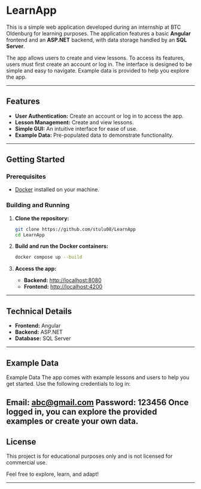 # LearnApp  

This is a simple web application developed during an internship at BTC Oldenburg for learning purposes. The application features a basic **Angular** frontend and an **ASP.NET** backend, with data storage handled by an **SQL Server**.  

The app allows users to create and view lessons. To access its features, users must first create an account or log in. The interface is designed to be simple and easy to navigate. Example data is provided to help you explore the app.  

---

## Features  
- **User Authentication:** Create an account or log in to access the app.  
- **Lesson Management:** Create and view lessons.  
- **Simple GUI:** An intuitive interface for ease of use.  
- **Example Data:** Pre-populated data to demonstrate functionality.  

---

## Getting Started  

### Prerequisites  
- [Docker](https://www.docker.com/) installed on your machine.  

### Building and Running  

1. **Clone the repository:**  
   ```bash  
   git clone https://github.com/stulu08/LearnApp  
   cd LearnApp  
   ```  

2. **Build and run the Docker containers:**  
   ```bash  
   docker compose up --build  
   ```  

3. **Access the app:**  
   - **Backend:** [http://localhost:8080](http://localhost:8080)  
   - **Frontend:** [http://localhost:4200](http://localhost:4200)  

---

## Technical Details  

- **Frontend:** Angular  
- **Backend:** ASP.NET  
- **Database:** SQL Server  

---

## Example Data  
Example Data
The app comes with example lessons and users to help you get started. Use the following credentials to log in:

Email: abc@gmail.com
Password: 123456
Once logged in, you can explore the provided examples or create your own data.
---

## License  
This project is for educational purposes only and is not licensed for commercial use.  

Feel free to explore, learn, and adapt!  

---  